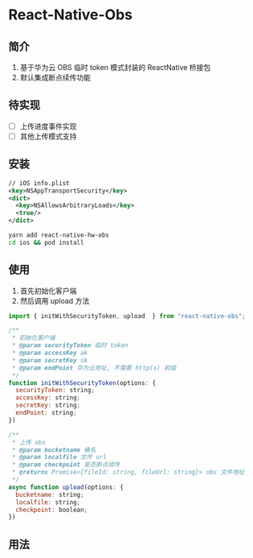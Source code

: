 # React-Native-Obs

## 简介

1. 基于华为云 OBS 临时 token 模式封装的 ReactNative 桥接包
2. 默认集成断点续传功能

## 待实现

- [ ] 上传进度事件实现
- [ ] 其他上传模式支持

## 安装

```xml
// iOS info.plist
<key>NSAppTransportSecurity</key>
<dict>
  <key>NSAllowsArbitraryLoads</key>
  <true/>
</dict>
```

```sh
yarn add react-native-hw-obs
cd ios && pod install
```

## 使用

1. 首先初始化客户端
2. 然后调用 upload 方法

```js
import { initWithSecurityToken, upload  } from "react-native-obs";

/**
 * 初始化客户端
 * @param securityToken 临时 token
 * @param accessKey ak
 * @param secretKey sk
 * @param endPoint 华为云地址, 不需要 http(s) 前缀
 */
function initWithSecurityToken(options: {
  securityToken: string;
  accessKey: string;
  secretKey: string;
  endPoint: string;
})

/**
 * 上传 obs
 * @param bucketname 桶名
 * @param localfile 文件 url
 * @param checkpoint 是否断点续传
 * @returns Promise<{fileId: string, fileUrl: string}> obs 文件地址
 */
async function upload(options: {
  bucketname: string;
  localfile: string;
  checkpoint: boolean;
})


```

## 用法
